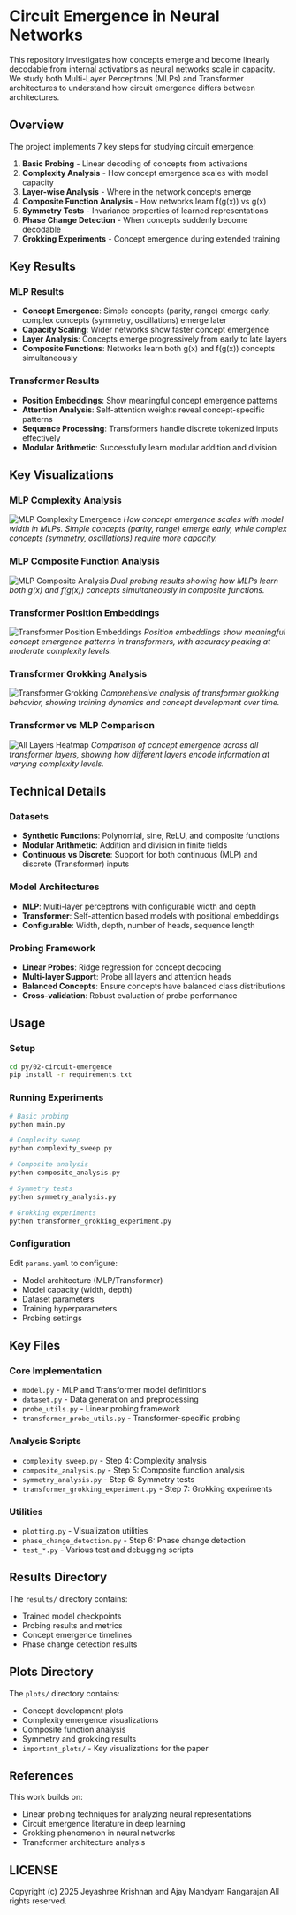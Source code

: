 # Circuit Emergence in Neural Networks

This repository investigates how concepts emerge and become linearly decodable from internal activations as neural networks scale in capacity. We study both Multi-Layer Perceptrons (MLPs) and Transformer architectures to understand how circuit emergence differs between architectures.

## Overview

The project implements 7 key steps for studying circuit emergence:

1. **Basic Probing** - Linear decoding of concepts from activations
2. **Complexity Analysis** - How concept emergence scales with model capacity
3. **Layer-wise Analysis** - Where in the network concepts emerge
4. **Composite Function Analysis** - How networks learn f(g(x)) vs g(x)
5. **Symmetry Tests** - Invariance properties of learned representations
6. **Phase Change Detection** - When concepts suddenly become decodable
7. **Grokking Experiments** - Concept emergence during extended training

## Key Results

### MLP Results
- **Concept Emergence**: Simple concepts (parity, range) emerge early, complex concepts (symmetry, oscillations) emerge later
- **Capacity Scaling**: Wider networks show faster concept emergence
- **Layer Analysis**: Concepts emerge progressively from early to late layers
- **Composite Functions**: Networks learn both g(x) and f(g(x)) concepts simultaneously

### Transformer Results
- **Position Embeddings**: Show meaningful concept emergence patterns
- **Attention Analysis**: Self-attention weights reveal concept-specific patterns
- **Sequence Processing**: Transformers handle discrete tokenized inputs effectively
- **Modular Arithmetic**: Successfully learn modular addition and division

## Key Visualizations

### MLP Complexity Analysis
![MLP Complexity Emergence](py/02-circuit-emergence/plots/v0/complexity_emergence_20250727_133558.png)
*How concept emergence scales with model width in MLPs. Simple concepts (parity, range) emerge early, while complex concepts (symmetry, oscillations) require more capacity.*

### MLP Composite Function Analysis
![MLP Composite Analysis](py/02-circuit-emergence/plots/v0/composite_emergence_20250727_135026.png)
*Dual probing results showing how MLPs learn both g(x) and f(g(x)) concepts simultaneously in composite functions.*

### Transformer Position Embeddings
![Transformer Position Embeddings](py/02-circuit-emergence/plots/pos_embeddings_vs_complexity_20250727_182702.png)
*Position embeddings show meaningful concept emergence patterns in transformers, with accuracy peaking at moderate complexity levels.*

### Transformer Grokking Analysis
![Transformer Grokking](py/02-circuit-emergence/plots/transformer_grokking_comprehensive_20250727_194004.png)
*Comprehensive analysis of transformer grokking behavior, showing training dynamics and concept development over time.*

### Transformer vs MLP Comparison
![All Layers Heatmap](py/02-circuit-emergence/plots/all_layers_heatmap_20250727_182702.png)
*Comparison of concept emergence across all transformer layers, showing how different layers encode information at varying complexity levels.*

## Technical Details

### Datasets
- **Synthetic Functions**: Polynomial, sine, ReLU, and composite functions
- **Modular Arithmetic**: Addition and division in finite fields
- **Continuous vs Discrete**: Support for both continuous (MLP) and discrete (Transformer) inputs

### Model Architectures
- **MLP**: Multi-layer perceptrons with configurable width and depth
- **Transformer**: Self-attention based models with positional embeddings
- **Configurable**: Width, depth, number of heads, sequence length

### Probing Framework
- **Linear Probes**: Ridge regression for concept decoding
- **Multi-layer Support**: Probe all layers and attention heads
- **Balanced Concepts**: Ensure concepts have balanced class distributions
- **Cross-validation**: Robust evaluation of probe performance

## Usage

### Setup
```bash
cd py/02-circuit-emergence
pip install -r requirements.txt
```

### Running Experiments
```bash
# Basic probing
python main.py

# Complexity sweep
python complexity_sweep.py

# Composite analysis
python composite_analysis.py

# Symmetry tests
python symmetry_analysis.py

# Grokking experiments
python transformer_grokking_experiment.py
```

### Configuration
Edit `params.yaml` to configure:
- Model architecture (MLP/Transformer)
- Model capacity (width, depth)
- Dataset parameters
- Training hyperparameters
- Probing settings

## Key Files

### Core Implementation
- `model.py` - MLP and Transformer model definitions
- `dataset.py` - Data generation and preprocessing
- `probe_utils.py` - Linear probing framework
- `transformer_probe_utils.py` - Transformer-specific probing

### Analysis Scripts
- `complexity_sweep.py` - Step 4: Complexity analysis
- `composite_analysis.py` - Step 5: Composite function analysis
- `symmetry_analysis.py` - Step 6: Symmetry tests
- `transformer_grokking_experiment.py` - Step 7: Grokking experiments

### Utilities
- `plotting.py` - Visualization utilities
- `phase_change_detection.py` - Step 6: Phase change detection
- `test_*.py` - Various test and debugging scripts

## Results Directory

The `results/` directory contains:
- Trained model checkpoints
- Probing results and metrics
- Concept emergence timelines
- Phase change detection results

## Plots Directory

The `plots/` directory contains:
- Concept development plots
- Complexity emergence visualizations
- Composite function analysis
- Symmetry and grokking results
- `important_plots/` - Key visualizations for the paper

## References

This work builds on:
- Linear probing techniques for analyzing neural representations
- Circuit emergence literature in deep learning
- Grokking phenomenon in neural networks
- Transformer architecture analysis

## LICENSE
Copyright (c) 2025 Jeyashree Krishnan and Ajay Mandyam Rangarajan
All rights reserved.

